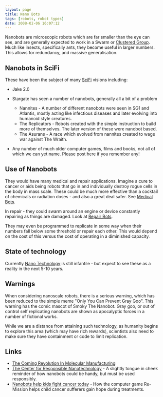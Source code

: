 ```yaml
---
layout: page
title: Nano Bots
tags: [robots, robot types]
date: 2008-02-06 16:07:12
---
```

Nanobots are microscopic robots which are far smaller than the eye can see, and are generally expected to work in a Swarm or [Clustered Group](/wiki/cluster_bots.html "Cluster Bots"). Much like insects, specifically ants, they become useful in larger numbers. This allows for redundancy, and massive generalisation.

## Nanobots in SciFi

These have been the subject of many [SciFi](/wiki/scifi.html "scifi") visions including:

- Jake 2.0
- Stargate has seen a number of nanobots, generally all a bit of a problem

  - Nannites - A number of different nanobots were seen in SG1 and Atlantis, mostly acting like infectious diseases and later evolving into humanoid style creatures.
  - The Replicators - Robots created with the simple instruction to build more of themselves. The later version of these were nanobot based.
  - The Asurans - A race which evolved from nannites created to wage war against The Wraith.

- Any number of much older computer games, films and books, not all of which we can yet name. Please post here if you remember any!

## Use of Nanobots

They would have many medical and repair applications. Imagine a cure to cancer or aids being robots that go in and individually destroy rogue cells in the body in mass scale. These could be much more effective than a cocktail of chemicals or radiation doses - and also a great deal safer. See [Medical Bots](/wiki/medical_bots.html "Medical Bots").

In repair - they could swarm around an engine or device constantly repairing as things are damaged. Look at [Repair Bots](/wiki/repair_bots.html "Repair Bots").

They may even be programmed to replicate in some way when their numbers fall below some threshold or repair each other. This would depend on the cost of this versus the cost of operating in a diminished capacity.

## State of technology

Currently [Nano Technology](/wiki/nano_technology.html "Also Known as Nanotech") is still infantile - but expect to see these as a reality in the next 5-10 years.

## Warnings

When considering nanoscale robots, there is a serious warning, which has been reduced to the simple meme "Only You Can Prevent Gray Goo". This warning has the comic mascot of Smoky The Nanobot. Gray goo, or out of control self replicating nanobots are shown as apocalyptic forces in a number of fictional works.

While we are a distance from attaining such technology, as humanity begins to explore this area (which may have rich rewards), scientists also need to make sure they have containment or code to limit replication.

## Links

- [The Coming Revolution In Molecular Manufacturing](http://www.islandone.org/Foresight/NanoRev/index.html)
- [The Center for Responsible Nanotechnology](http://crnano.org) - A slightly tongue in cheek reminder of how nanobots could be handy, but must be used responsibly.
- [Nanobots help kids fight cancer today](https://archive.ieet.org/articles/hughes20060417.html) - How the computer game Re-Mission helps child cancer sufferers gain hope during treatments.
